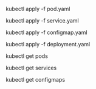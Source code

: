 kubectl apply -f pod.yaml

kubectl apply -f service.yaml   

kubectl apply -f configmap.yaml

kubectl apply -f deployment.yaml


kubectl get pods

kubectl get services

kubectl get configmaps